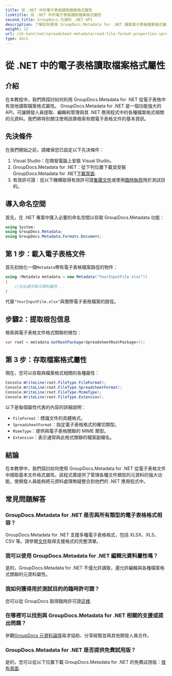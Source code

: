 ```yaml
---
title: 從 .NET 中的電子表格讀取檔案格式屬性
linktitle: 從 .NET 中的電子表格讀取檔案格式屬性
second_title: GroupDocs.元資料 .NET API
description: 了解如何使用 GroupDocs.Metadata for .NET 讀取電子表格檔案格式屬性。透過簡單的 API 呼叫存取檔案格式、MIME 類型等。
weight: 12
url: /zh-hant/net/spreadsheet-metadata/read-file-format-properties-spreadsheets/
type: docs
---
```

# 從 .NET 中的電子表格讀取檔案格式屬性

## 介紹
在本教程中，我們將探討如何利用 GroupDocs.Metadata for .NET 從電子表格中有效地讀取檔案格式屬性。 GroupDocs.Metadata for .NET 是一個功能強大的 API，可讓開發人員提取、編輯和管理與其 .NET 應用程式中的各種檔案格式相關的元資料。我們將特別關注使用該庫檢索有關電子表格文件的基本資訊。
## 先決條件
在我們開始之前，請確保您已設定以下先決條件：
1. Visual Studio：在開發電腦上安裝 Visual Studio。
2.  GroupDocs.Metadata for .NET：從下列位置下載並安裝 GroupDocs.Metadata for .NET[下載頁面](https://releases.groupdocs.com/metadata/net/).
3. 有效許可證：從以下機構取得有效許可證[集團文件](https://purchase.groupdocs.com/buy)或使用[臨時執照](https://purchase.groupdocs.com/temporary-license/)用於測試目的。

## 導入命名空間
首先，在 .NET 專案中匯入必要的命名空間以存取 GroupDocs.Metadata 功能：
```csharp
using System;
using GroupDocs.Metadata;
using GroupDocs.Metadata.Formats.Document;
```
## 第 1 步：載入電子表格文件
首先初始化一個`Metadata`帶有電子表格檔案路徑的物件：
```csharp
using (Metadata metadata = new Metadata("YourInputFile.xlsx"))
{
    //在此處存取元資料屬性...
}
```
代替`"YourInputFile.xlsx"`與實際電子表格檔案的路徑。
## 步驟2：提取根包信息
檢索與電子表格文件格式關聯的根包：
```csharp
var root = metadata.GetRootPackage<SpreadsheetRootPackage>();
```
## 第 3 步：存取檔案格式屬性
現在，您可以存取與檔案格式相關的各種屬性：
```csharp
Console.WriteLine(root.FileType.FileFormat);
Console.WriteLine(root.FileType.SpreadsheetFormat);
Console.WriteLine(root.FileType.MimeType);
Console.WriteLine(root.FileType.Extension);
```
以下是每個屬性代表的內容的詳細說明：
- `FileFormat`：標識文件的具體格式。
- `SpreadsheetFormat`：指定電子表格格式的確切類型。
- `MimeType`：提供與電子表格關聯的 MIME 類型。
- `Extension`：表示通常與此格式關聯的檔案副檔名。

## 結論
在本教學中，我們探討如何使用 GroupDocs.Metadata for .NET 從電子表格文件中擷取基本文件格式屬性。該程式庫提供了管理各種文件類型的元資料的強大功能，使開發人員能夠將元資料處理無縫整合到他們的 .NET 應用程式中。

## 常見問題解答
### GroupDocs.Metadata for .NET 是否與所有類型的電子表格格式相容？
 GroupDocs.Metadata for .NET 支援多種電子表格格式，包括 XLSX、XLS、CSV 等。請參閱[文件](https://tutorials.groupdocs.com/metadata/net/)取得支援格式的完整清單。
### 我可以使用 GroupDocs.Metadata for .NET 編輯元資料屬性嗎？
是的，GroupDocs.Metadata for .NET 不僅允許讀取，還允許編輯與各種檔案格式關聯的元資料屬性。
### 我如何獲得用於測試目的的臨時許可證？
您可以從 GroupDocs 取得臨時許可證[這裡](https://purchase.groupdocs.com/temporary-license/).
### 在哪裡可以找到與 GroupDocs.Metadata for .NET 相關的支援或提出問題？
參觀[GroupDocs 元資料論壇](https://forum.groupdocs.com/c/metadata/14)尋求協助、分享經驗並與其他開發人員合作。
### GroupDocs.Metadata for .NET 是否提供免費試用版？
是的，您可以從以下位置下載 GroupDocs.Metadata for .NET 的免費試用版：[發布頁面](https://releases.groupdocs.com/).